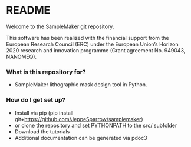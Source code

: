 # README #

Welcome to the SampleMaker git repository. 

This software has been realized with the financial support from 
the European Research Council (ERC) under the European Union’s Horizon 2020 research and innovation programme (Grant agreement No. 949043, NANOMEQ).


### What is this repository for? ###

* SampleMaker lithographic mask design tool in Python.

### How do I get set up? ###

* Install via pip (pip install git+https://github.com/JeppeSparrow/samplemaker)
* or clone the repository and set PYTHONPATH to the src/ subfolder
* Download the tutorials
* Additional documentation can be generated via pdoc3

